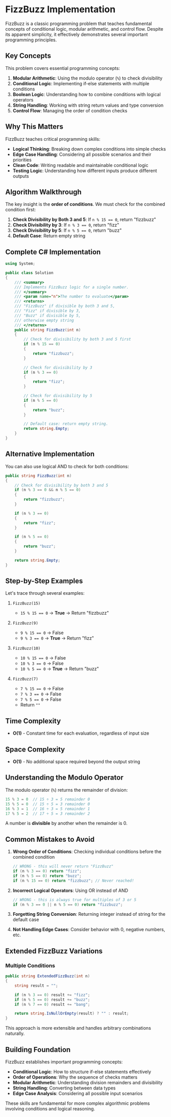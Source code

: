 # FizzBuzz Implementation

FizzBuzz is a classic programming problem that teaches fundamental concepts of conditional logic, modular arithmetic, and control flow. Despite its apparent simplicity, it effectively demonstrates several important programming principles.

## Key Concepts

This problem covers essential programming concepts:

1. **Modular Arithmetic**: Using the modulo operator (`%`) to check divisibility
2. **Conditional Logic**: Implementing if-else statements with multiple conditions
3. **Boolean Logic**: Understanding how to combine conditions with logical operators
4. **String Handling**: Working with string return values and type conversion
5. **Control Flow**: Managing the order of condition checks

## Why This Matters

FizzBuzz teaches critical programming skills:

- **Logical Thinking**: Breaking down complex conditions into simple checks
- **Edge Case Handling**: Considering all possible scenarios and their priorities
- **Clean Code**: Writing readable and maintainable conditional logic
- **Testing Logic**: Understanding how different inputs produce different outputs

## Algorithm Walkthrough

The key insight is the **order of conditions**. We must check for the combined condition first:

1. **Check Divisibility by Both 3 and 5**: If `n % 15 == 0`, return "fizzbuzz"
2. **Check Divisibility by 3**: If `n % 3 == 0`, return "fizz"
3. **Check Divisibility by 5**: If `n % 5 == 0`, return "buzz"
4. **Default Case**: Return empty string

## Complete C# Implementation

```csharp
using System;

public class Solution
{
    /// <summary>
    /// Implements FizzBuzz logic for a single number.
    /// </summary>
    /// <param name="n">The number to evaluate</param>
    /// <returns>
    /// "FizzBuzz" if divisible by both 3 and 5,
    /// "Fizz" if divisible by 3,
    /// "Buzz" if divisible by 5,
    /// otherwise empty string
    /// </returns>
    public string FizzBuzz(int n)
    {
        // Check for divisibility by both 3 and 5 first
        if (n % 15 == 0)
        {
            return "fizzbuzz";
        }

        // Check for divisibility by 3
        if (n % 3 == 0)
        {
            return "fizz";
        }

        // Check for divisibility by 5
        if (n % 5 == 0)
        {
            return "buzz";
        }

        // Default case: return empty string.
        return string.Empty;
    }
}
```

## Alternative Implementation

You can also use logical AND to check for both conditions:

```csharp
public string FizzBuzz(int n)
{
    // Check for divisibility by both 3 and 5
    if (n % 3 == 0 && n % 5 == 0)
    {
        return "fizzbuzz";
    }

    if (n % 3 == 0)
    {
        return "fizz";
    }

    if (n % 5 == 0)
    {
        return "buzz";
    }

    return string.Empty;
}
```

## Step-by-Step Examples

Let's trace through several examples:

1. `FizzBuzz(15)`

   - `15 % 15 == 0` → **True** → Return "fizzbuzz"

2. `FizzBuzz(9)`

   - `9 % 15 == 0` → False
   - `9 % 3 == 0` → **True** → Return "fizz"

3. `FizzBuzz(10)`

   - `10 % 15 == 0` → False
   - `10 % 3 == 0` → False
   - `10 % 5 == 0` → **True** → Return "buzz"

4. `FizzBuzz(7)`
   - `7 % 15 == 0` → False
   - `7 % 3 == 0` → False
   - `7 % 5 == 0` → False
   - Return `""`

## Time Complexity

- **O(1)** - Constant time for each evaluation, regardless of input size

## Space Complexity

- **O(1)** - No additional space required beyond the output string

## Understanding the Modulo Operator

The modulo operator (`%`) returns the remainder of division:

```csharp
15 % 3 = 0  // 15 ÷ 3 = 5 remainder 0
15 % 5 = 0  // 15 ÷ 5 = 3 remainder 0
16 % 3 = 1  // 16 ÷ 3 = 5 remainder 1
17 % 5 = 2  // 17 ÷ 5 = 3 remainder 2
```

A number is **divisible** by another when the remainder is 0.

## Common Mistakes to Avoid

1. **Wrong Order of Conditions**: Checking individual conditions before the combined condition

   ```csharp
   // WRONG - this will never return "FizzBuzz"
   if (n % 3 == 0) return "fizz";
   if (n % 5 == 0) return "buzz";
   if (n % 15 == 0) return "fizzbuzz"; // Never reached!
   ```

2. **Incorrect Logical Operators**: Using OR instead of AND

   ```csharp
   // WRONG - this is always true for multiples of 3 or 5
   if (n % 3 == 0 || n % 5 == 0) return "fizzbuzz";
   ```

3. **Forgetting String Conversion**: Returning integer instead of string for the default case

4. **Not Handling Edge Cases**: Consider behavior with 0, negative numbers, etc.

## Extended FizzBuzz Variations

### Multiple Conditions

```csharp
public string ExtendedFizzBuzz(int n)
{
    string result = "";

    if (n % 3 == 0) result += "fizz";
    if (n % 5 == 0) result += "buzz";
    if (n % 7 == 0) result += "bang";

    return string.IsNullOrEmpty(result) ? "" : result;
}
```

This approach is more extensible and handles arbitrary combinations naturally.

## Building Foundation

FizzBuzz establishes important programming concepts:

- **Conditional Logic**: How to structure if-else statements effectively
- **Order of Operations**: Why the sequence of checks matters
- **Modular Arithmetic**: Understanding division remainders and divisibility
- **String Handling**: Converting between data types
- **Edge Case Analysis**: Considering all possible input scenarios

These skills are fundamental for more complex algorithmic problems involving conditions and logical reasoning.
